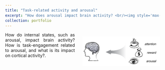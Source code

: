 ```yaml
---
title: "Task-related activity and arousal"
excerpt: "How does arousal impact brain activity? <br/><img style='max-width:50%; max-height:50%;' src='/images/brain_and_arousal.png'>"
collection: portfolio
---
```



<img style="float:right ;padding: 15px 0px 15px 25px ;max-width:50%; max-height:50%;" src="/images/brain_and_arousal.png"/>
<p style="text-align: justify">
How do internal states, such as arousal, impact brain activity? How is task-engagement related to arousal, and what is its impact on cortical activity?.</p>
